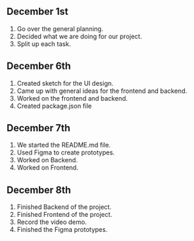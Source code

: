 ## December 1st
1. Go over the general planning.
2. Decided what we are doing for our project.
3. Split up each task.

## December 6th
1. Created sketch for the UI design.
2. Came up with general ideas for the frontend and backend.
3. Worked on the frontend and backend.
4. Created package.json file

## December 7th
1. We started the README.md file.
2. Used Figma to create prototypes.
3. Worked on Backend.
4. Worked on Frontend. 

## December 8th
1. Finished Backend of the project.
2. Finished Frontend of the project.
3. Record the video demo.
4. Finished the Figma prototypes.
